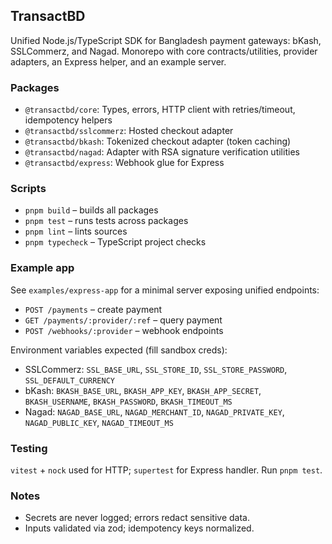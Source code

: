 ## TransactBD

Unified Node.js/TypeScript SDK for Bangladesh payment gateways: bKash, SSLCommerz, and Nagad. Monorepo with core contracts/utilities, provider adapters, an Express helper, and an example server.

### Packages
- `@transactbd/core`: Types, errors, HTTP client with retries/timeout, idempotency helpers
- `@transactbd/sslcommerz`: Hosted checkout adapter
- `@transactbd/bkash`: Tokenized checkout adapter (token caching)
- `@transactbd/nagad`: Adapter with RSA signature verification utilities
- `@transactbd/express`: Webhook glue for Express

### Scripts
- `pnpm build` – builds all packages
- `pnpm test` – runs tests across packages
- `pnpm lint` – lints sources
- `pnpm typecheck` – TypeScript project checks

### Example app
See `examples/express-app` for a minimal server exposing unified endpoints:
- `POST /payments` – create payment
- `GET /payments/:provider/:ref` – query payment
- `POST /webhooks/:provider` – webhook endpoints

Environment variables expected (fill sandbox creds):
- SSLCommerz: `SSL_BASE_URL`, `SSL_STORE_ID`, `SSL_STORE_PASSWORD`, `SSL_DEFAULT_CURRENCY`
- bKash: `BKASH_BASE_URL`, `BKASH_APP_KEY`, `BKASH_APP_SECRET`, `BKASH_USERNAME`, `BKASH_PASSWORD`, `BKASH_TIMEOUT_MS`
- Nagad: `NAGAD_BASE_URL`, `NAGAD_MERCHANT_ID`, `NAGAD_PRIVATE_KEY`, `NAGAD_PUBLIC_KEY`, `NAGAD_TIMEOUT_MS`

### Testing
`vitest` + `nock` used for HTTP; `supertest` for Express handler. Run `pnpm test`.

### Notes
- Secrets are never logged; errors redact sensitive data.
- Inputs validated via zod; idempotency keys normalized.

